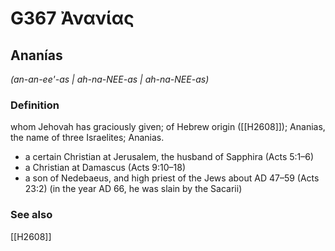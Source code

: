# G367 Ἀνανίας

## Ananías

_(an-an-ee'-as | ah-na-NEE-as | ah-na-NEE-as)_

### Definition

whom Jehovah has graciously given; of Hebrew origin ([[H2608]]); Ananias, the name of three Israelites; Ananias.

- a certain Christian at Jerusalem, the husband of Sapphira (Acts 5:1–6)
- a Christian at Damascus (Acts 9:10–18)
- a son of Nedebaeus, and high priest of the Jews about AD 47–59 (Acts 23:2) (in the year AD 66, he was slain by the Sacarii)

### See also

[[H2608]]

